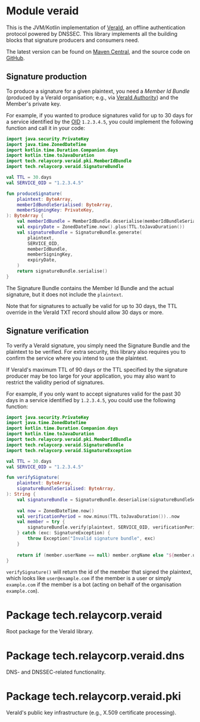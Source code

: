 # Module veraid

This is the JVM/Kotlin implementation of [VeraId](https://veraid.net), an offline authentication protocol powered by DNSSEC. This library implements all the building blocks that signature producers and consumers need.

The latest version can be found on [Maven Central](https://central.sonatype.com/artifact/tech.relaycorp/veraid), and the source code on [GitHub](https://github.com/relaycorp/veraid-jvm).

## Signature production

To produce a signature for a given plaintext, you need a _Member Id Bundle_ (produced by a VeraId organisation; e.g., via [VeraId Authority](https://github.com/relaycorp/veraid-authority)) and the Member's private key.

For example, if you wanted to produce signatures valid for up to 30 days for a service identified by the [OID](https://en.wikipedia.org/wiki/Object_identifier) `1.2.3.4.5`, you could implement the following function and call it in your code:

```kotlin
import java.security.PrivateKey
import java.time.ZonedDateTime
import kotlin.time.Duration.Companion.days
import kotlin.time.toJavaDuration
import tech.relaycorp.veraid.pki.MemberIdBundle
import tech.relaycorp.veraid.SignatureBundle

val TTL = 30.days
val SERVICE_OID = "1.2.3.4.5"

fun produceSignature(
    plaintext: ByteArray,
    memberIdBundleSerialised: ByteArray,
    memberSigningKey: PrivateKey,
): ByteArray {
    val memberIdBundle = MemberIdBundle.deserialise(memberIdBundleSerialised)
    val expiryDate = ZonedDateTime.now().plus(TTL.toJavaDuration())
    val signatureBundle = SignatureBundle.generate(
        plaintext,
        SERVICE_OID,
        memberIdBundle,
        memberSigningKey,
        expiryDate,
    )
    return signatureBundle.serialise()
}
```

The Signature Bundle contains the Member Id Bundle and the actual signature, but it does not include the `plaintext`.

Note that for signatures to actually be valid for up to 30 days, the TTL override in the VeraId TXT record should allow 30 days or more.

## Signature verification

To verify a VeraId signature, you simply need the Signature Bundle and the plaintext to be verified. For extra security, this library also requires you to confirm the service where you intend to use the plaintext.

If VeraId's maximum TTL of 90 days or the TTL specified by the signature producer may be too large for your application, you may also want to restrict the validity period of signatures.

For example, if you only want to accept signatures valid for the past 30 days in a service identified by `1.2.3.4.5`, you could use the following function:

```kotlin
import java.security.PrivateKey
import java.time.ZonedDateTime
import kotlin.time.Duration.Companion.days
import kotlin.time.toJavaDuration
import tech.relaycorp.veraid.pki.MemberIdBundle
import tech.relaycorp.veraid.SignatureBundle
import tech.relaycorp.veraid.SignatureException

val TTL = 30.days
val SERVICE_OID = "1.2.3.4.5"

fun verifySignature(
    plaintext: ByteArray,
    signatureBundleSerialised: ByteArray,
): String {
    val signatureBundle = SignatureBundle.deserialise(signatureBundleSerialised)
    
    val now = ZonedDateTime.now()
    val verificationPeriod = now.minus(TTL.toJavaDuration())..now
    val member = try {
        signatureBundle.verify(plaintext, SERVICE_OID, verificationPeriod)
    } catch (exc: SignatureException) {
        throw Exception("Invalid signature bundle", exc)
    }
    
    return if (member.userName == null) member.orgName else "${member.userName}@${member.orgName}"
}
```

`verifySignature()` will return the id of the member that signed the plaintext, which looks like `user@example.com` if the member is a user or simply `example.com` if the member is a bot (acting on behalf of the organisation `example.com`).

# Package tech.relaycorp.veraid

Root package for the VeraId library.

# Package tech.relaycorp.veraid.dns

DNS- and DNSSEC-related functionality.

# Package tech.relaycorp.veraid.pki

VeraId's public key infrastructure (e.g., X.509 certificate processing).
